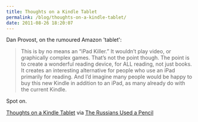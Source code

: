 ```yaml
---
title: Thoughts on a Kindle Tablet
permalink: /blog/thoughts-on-a-kindle-tablet/
date: 2011-08-26 18:20:07
---
```


Dan Provost, on the rumoured Amazon 'tablet': 

> This is by no means an “iPad Killer.” It wouldn’t play video, or graphically complex games. That’s not the point though. The point is to create a wonderful reading device, for ALL reading, not just books. It creates an interesting alternative for people who use an iPad primarily for reading. And I’d imagine many people would be happy to buy this new Kindle in addition to an iPad, as many already do with the current Kindle. 

Spot on. 

[Thoughts on a Kindle Tablet](http://www.therussiansusedapencil.com/post/9419824099/thoughts-on-a-kindle-tablet) via [The Russians Used a Pencil](http://www.therussiansusedapencil.com/)